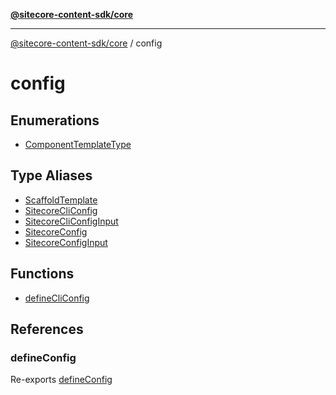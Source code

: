 [**@sitecore-content-sdk/core**](../README.md)

***

[@sitecore-content-sdk/core](../README.md) / config

# config

## Enumerations

- [ComponentTemplateType](enumerations/ComponentTemplateType.md)

## Type Aliases

- [ScaffoldTemplate](type-aliases/ScaffoldTemplate.md)
- [SitecoreCliConfig](type-aliases/SitecoreCliConfig.md)
- [SitecoreCliConfigInput](type-aliases/SitecoreCliConfigInput.md)
- [SitecoreConfig](type-aliases/SitecoreConfig.md)
- [SitecoreConfigInput](type-aliases/SitecoreConfigInput.md)

## Functions

- [defineCliConfig](functions/defineCliConfig.md)

## References

### defineConfig

Re-exports [defineConfig](../index/functions/defineConfig.md)

